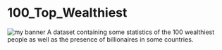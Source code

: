 # 100_Top_Wealthiest
<img src='![banner][business-futuristic-skyscraper-banner-23952944]https://user-images.githubusercontent.com/47340620/202580305-e7137a1b-e280-42b6-a99a-6ebde735be1d.jpg' alt='my banner'>
 A dataset containing some statistics of the 100 wealthiest people as well as the presence of billionaires in some countries.
